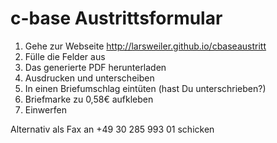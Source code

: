 c-base Austrittsformular
========================

1. Gehe zur Webseite http://larsweiler.github.io/cbaseaustritt
2. Fülle die Felder aus
3. Das generierte PDF herunterladen
4. Ausdrucken und unterscheiben
5. In einen Briefumschlag eintüten (hast Du unterschrieben?)
6. Briefmarke zu 0,58€ aufkleben
7. Einwerfen

Alternativ als Fax an +49 30 285 993 01 schicken
